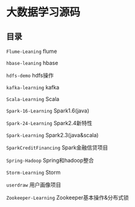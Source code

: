 # 大数据学习源码

## 目录

`Flume-Leaning`           flume

`hbase-leaning`           hbase

`hdfs-demo`               hdfs操作

`kafka-learning`          kafka

`Scala-Learning`          Scala

`Spark-16-Learning`       Spark1.6(java)

`Spark-24-Learning`       Spark2.4新特性

`Spark-Learning`          Spark2.3(java&scala)

`SparkCreditFinancing`    Spark金融信贷项目

`Spring-Hadoop`           Spring和hadoop整合

`Storm-Learning`          Storm

`userdraw`                用户画像项目

`Zookeeper-Learning`      Zookeeper基本操作&分布式锁
